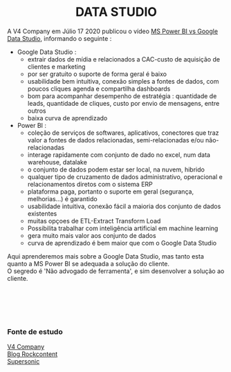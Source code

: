 <h1 align="center">DATA STUDIO</h1>

<p>A V4 Company em Júlio 17 2020 publicou o vídeo <a href="https://www.youtube.com/watch?v=x3iCYa87qHE">MS Power BI vs Google Data Studio</a>, informando o seguinte :
<ul>
    <li>Google Data Studio :
        <ul>
            <li>extrair dados de mídia e relacionados a CAC-custo de aquisição de clientes e marketing</li>
            <li>por ser gratuito o suporte de forma geral é baixo</li>
            <li>usabilidade bem intuitiva, conexão simples a fontes de dados, com poucos cliques agenda e compartilha dashboards</li>
            <li>bom para acompanhar desempenho de estratégia : quantidade de leads, quantidade de cliques, custo por envio de mensagens, entre outros</li>
            <li>baixa curva de aprendizado</li>
        </ul>
    <li>Power BI :
        <ul>
            <li>coleção de serviços de softwares, aplicativos, conectores que traz valor a fontes de dados relacionadas, semi-relacionadas e/ou não-relacionadas</li>
            <li>interage rapidamente com conjunto de dado no excel, num data warehouse, datalake</li>
            <li>o conjunto de dados podem estar ser local, na nuvem, hibrido</li>
            <li>qualquer tipo de cruzamento de dados administrativo, operacional e relacionamentos diretos com o sistema ERP</li>
            <li>plataforma paga, portanto o suporte em geral (segurança, melhorias...) é garantido</li>
            <li>usabilidade intuitiva, conexão fácil a maioria dos conjunto de dados existentes</li>
            <li>muitas opçoes de ETL-Extract Transform Load</li>
            <li>Possibilita trabalhar com inteligência artificial em machine learning</li>
            <li>gera muito mais valor aos conjunto de dados</li>
            <li>curva de aprendizado é bem maior que com o Google Data Studio</li>
        </ul>
    </li>
</ul>
</p>

<p>Aqui aprenderemos mais sobre a Google Data Studio, mas tanto esta quanto a MS Power BI se adequada a solução do cliente.<br>
O segredo é 'Não advogado de ferramenta', e sim desenvolver a solução ao cliente.
</p>

<br>
<br>
<br>
<br>
<h3>Fonte de estudo</h3>
    <p>
        <a href="https://www.youtube.com/watch?v=x3iCYa87qHE">V4 Company</a><br>
        <a href="https://rockcontent.com/br/blog/marketing-analytics/">Blog Rockcontent</a><br>
        <a href="https://www.supersonic.ag/blog/dicas-de-marketing-digital/">Supersonic</a>
    </p>
